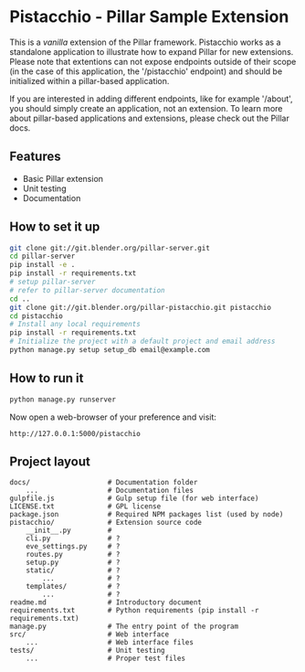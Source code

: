 # Pistacchio - Pillar Sample Extension

This is a *vanilla* extension of the Pillar framework. Pistacchio works as a 
standalone application to illustrate how to expand Pillar for new extensions.
Please note that extentions can not expose endpoints outside of their scope (in
the case of this application, the '/pistacchio' endpoint) and should be
initialized within a pillar-based application.

If you are interested in adding different endpoints, like for example '/about',
you should simply create an application, not an extension. To learn more about
pillar-based applications and extensions, please check out the Pillar docs.

## Features

* Basic Pillar extension
* Unit testing
* Documentation

## How to set it up

```bash
git clone git://git.blender.org/pillar-server.git
cd pillar-server
pip install -e .
pip install -r requirements.txt
# setup pillar-server
# refer to pillar-server documentation
cd ..
git clone git://git.blender.org/pillar-pistacchio.git pistacchio
cd pistacchio
# Install any local requirements
pip install -r requirements.txt
# Initialize the project with a default project and email address
python manage.py setup setup_db email@example.com
```

## How to run it

```bash
python manage.py runserver
```

Now open a web-browser of your preference and visit:
```text
http://127.0.0.1:5000/pistacchio
```

## Project layout

    docs/                   # Documentation folder
        ...                 # Documentation files
    gulpfile.js             # Gulp setup file (for web interface)
    LICENSE.txt             # GPL license
    package.json            # Required NPM packages list (used by node)
    pistacchio/             # Extension source code
        __init__.py         #
        cli.py              # ?
        eve_settings.py     # ?
        routes.py           # ?
        setup.py            # ?
        static/             # ?
            ...             # ?
        templates/          # ?
            ...             # ?
    readme.md               # Introductory document
    requirements.txt        # Python requirements (pip install -r requirements.txt)
    manage.py               # The entry point of the program
    src/                    # Web interface
        ...                 # Web interface files
    tests/                  # Unit testing
        ...                 # Proper test files

